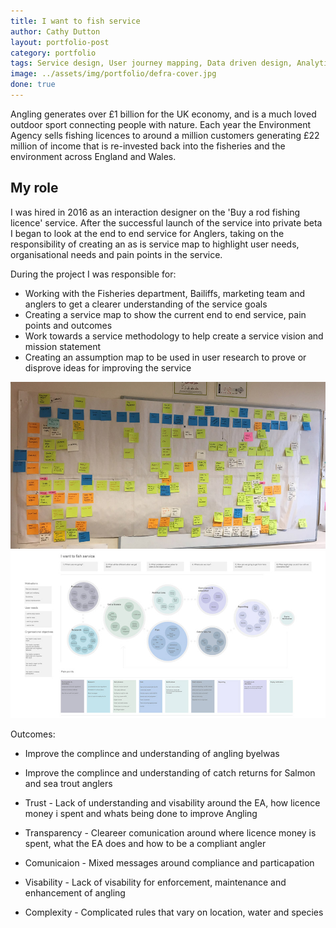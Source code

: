 ```yaml
---
title: I want to fish service
author: Cathy Dutton
layout: portfolio-post
category: portfolio
tags: Service design, User journey mapping, Data driven design, Analytics, Google tag manager
image: ../assets/img/portfolio/defra-cover.jpg
done: true
---
```


<p class="highlight-quote">
Angling generates over £1 billion for the UK economy, and is a much loved outdoor sport connecting people with nature. Each year the Environment Agency sells fishing licences to around a million customers generating £22 million of income that is re-invested back into the fisheries and the environment across England and Wales. 
</p>


<h2 class="heading">My role</h2>

I was hired in 2016 as an interaction designer on the 'Buy a rod fishing licence' service. After the successful launch of the service into private beta I began to look at the end to end service for Anglers, taking on the responsibility of creating an as is service map to highlight user needs, organisational needs and pain points in the service.

During the project I was responsible for:

 * Working with the Fisheries department, Bailiffs, marketing team and anglers to get a clearer understanding of the service goals
 * Creating a service map to show the current end to end service, pain points and outcomes
 * Work towards a service methodology to help create a service vision and mission statement
 * Creating an assumption map to be used in user research to prove or disprove ideas for improving the service


<section class="portfolio-images">
<div class="portfolio-piece-wrapper-full">
    <div class="portfolio-piece">
        <img src="../assets/img/portfolio/fishing-service/service-map.jpg" class="portfolio-piece__img"  alt="Service map">
    </div>
</div>
</section>

<section class="portfolio-images">
<div class="portfolio-piece-wrapper-full">
    <div class="portfolio-piece">
        <img src="../assets/img/portfolio/fishing-service/digital-service-map.jpg" class="portfolio-piece__img"  alt="Digital service map">
    </div>
</div>
</section>

Outcomes:

 * Improve the complince and understanding of angling byelwas
 * Improve the complince and understanding of catch returns for Salmon and sea trout anglers
 

 * Trust - Lack of understanding and visability around the EA, how licence money i spent and whats being done to improve Angling
 * Transparency - Cleareer comunication around where licence money is spent, what the EA does and how to be a compliant angler
 * Comunicaion - Mixed messages around compliance and particapation
 * Visability - Lack of visability for enforcement, maintenance and enhancement of angling
 * Complexity -  Complicated rules that vary on location, water and species


<!-- 



Highlighting key drivers for angling “Sense of achievement”, “Health and well being”, “social” etc.

Highlighting key user needs “I want to fish”, “I want to enjoy nature”, “I want to relax”

Highlight key organisational needs “We need to keep rivers clean”, “We need to conserve freshwater and migratory fish stocks and report on this too???”, and “We need to increase participation in order to improve the environment”

Working on service mapping and end to end user journeys, working with policy, bailiffs call centre staff, fisheries officers, users and the communications team to highlight key pain points in the current user journey.

Focus on the problem not the soloution



Work alongside the senior fisheries team etc to map out the future service vision, What we want to do, how we will get there, what will be different.


Discovery into catch returns 

Discovery into compliance

effecting stratergey and delivery plans based on service deisgn


## Outcomes

Remove the need to register for a free junior licence

Mssion statement created with User researcher
Future mapping
personas -->


<!-- https://docs.google.com/presentation/d/1Lj55TJ7anvdeOX6Yf7N9i31DsTUIpDd1GlMIRl5HSfY/edit#slide=id.g1ff92f32f6_0_555 -->
